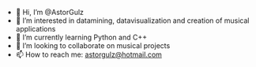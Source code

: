 - 👋 Hi, I’m @AstorGulz
- 👀 I’m interested in datamining, datavisualization and creation of musical applications
- 🌱 I’m currently learning Python and C++
- 💞️ I’m looking to collaborate on musical projects
- 📫 How to reach me: astorgulz@hotmail.com

<!---
AstorGulz/AstorGulz is a ✨ special ✨ repository because its `README.md` (this file) appears on your GitHub profile.
You can click the Preview link to take a look at your changes.
--->
